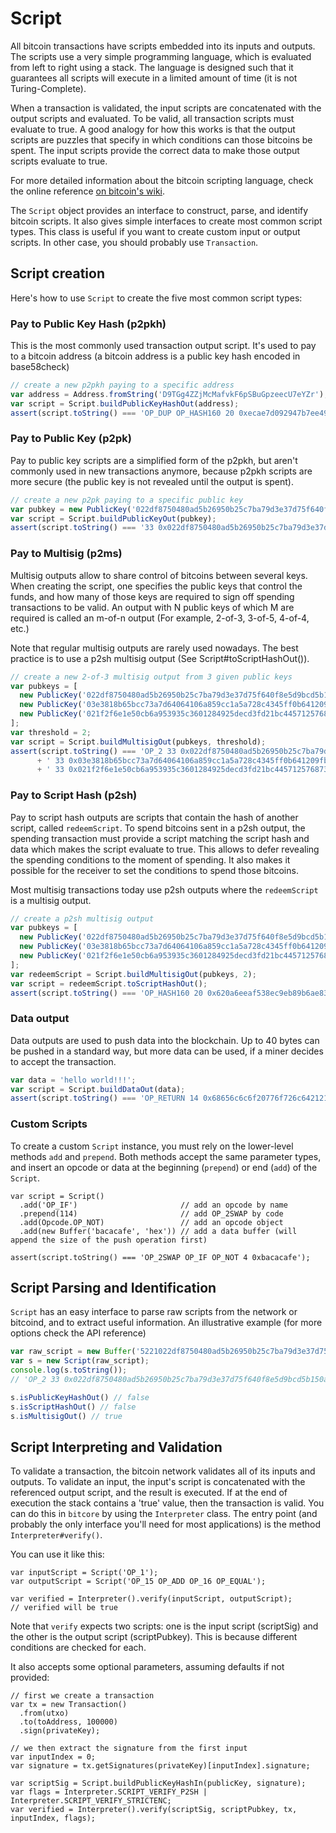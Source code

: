 # Script
All bitcoin transactions have scripts embedded into its inputs and outputs.  The scripts use a very simple programming language, which is evaluated from left to right using a stack. The language is designed such that it guarantees all scripts will execute in a limited amount of time (it is not Turing-Complete).

When a transaction is validated, the input scripts are concatenated with the output scripts and evaluated. To be valid, all transaction scripts must evaluate to true.  A good analogy for how this works is that the output scripts are puzzles that specify in which conditions can those bitcoins be spent. The input scripts provide the correct data to make those output scripts evaluate to true.

For more detailed information about the bitcoin scripting language, check the online reference [on bitcoin's wiki](https://en.bitcoin.it/wiki/Script).

The `Script` object provides an interface to construct, parse, and identify bitcoin scripts. It also gives simple interfaces to create most common script types. This class is useful if you want to create custom input or output scripts. In other case, you should probably use `Transaction`.

## Script creation
Here's how to use `Script` to create the five most common script types:

### Pay to Public Key Hash (p2pkh)
This is the most commonly used transaction output script. It's used to pay to a bitcoin address (a bitcoin address is a public key hash encoded in base58check)

```javascript
// create a new p2pkh paying to a specific address
var address = Address.fromString('D9TGg4ZZjMcMafvkF6pSBuGpzeecU7eYZr');
var script = Script.buildPublicKeyHashOut(address);
assert(script.toString() === 'OP_DUP OP_HASH160 20 0xecae7d092947b7ee4998e254aa48900d26d2ce1d OP_EQUALVERIFY OP_CHECKSIG');
```

### Pay to Public Key (p2pk)
Pay to public key scripts are a simplified form of the p2pkh, but aren't commonly used in new transactions anymore, because p2pkh scripts are more secure (the public key is not revealed until the output is spent).

```javascript
// create a new p2pk paying to a specific public key
var pubkey = new PublicKey('022df8750480ad5b26950b25c7ba79d3e37d75f640f8e5d9bcd5b150a0f85014da');
var script = Script.buildPublicKeyOut(pubkey);
assert(script.toString() === '33 0x022df8750480ad5b26950b25c7ba79d3e37d75f640f8e5d9bcd5b150a0f85014da OP_CHECKSIG');
```

### Pay to Multisig (p2ms)
Multisig outputs allow to share control of bitcoins between several keys. When creating the script, one specifies the public keys that control the funds, and how many of those keys are required to sign off spending transactions to be valid. An output with N public keys of which M are required is called an m-of-n output (For example, 2-of-3, 3-of-5, 4-of-4, etc.)

Note that regular multisig outputs are rarely used nowadays. The best practice is to use a p2sh multisig output (See Script#toScriptHashOut()).

```javascript
// create a new 2-of-3 multisig output from 3 given public keys
var pubkeys = [
  new PublicKey('022df8750480ad5b26950b25c7ba79d3e37d75f640f8e5d9bcd5b150a0f85014da'),
  new PublicKey('03e3818b65bcc73a7d64064106a859cc1a5a728c4345ff0b641209fba0d90de6e9'),
  new PublicKey('021f2f6e1e50cb6a953935c3601284925decd3fd21bc445712576873fb8c6ebc18'),
];
var threshold = 2;
var script = Script.buildMultisigOut(pubkeys, threshold);
assert(script.toString() === 'OP_2 33 0x022df8750480ad5b26950b25c7ba79d3e37d75f640f8e5d9bcd5b150a0f85014da'
      + ' 33 0x03e3818b65bcc73a7d64064106a859cc1a5a728c4345ff0b641209fba0d90de6e9'
      + ' 33 0x021f2f6e1e50cb6a953935c3601284925decd3fd21bc445712576873fb8c6ebc18 OP_3 OP_CHECKMULTISIG');
```

### Pay to Script Hash (p2sh)
Pay to script hash outputs are scripts that contain the hash of another script, called `redeemScript`. To spend bitcoins sent in a p2sh output, the spending transaction must provide a script matching the script hash and data which makes the script evaluate to true.  This allows to defer revealing the spending conditions to the moment of spending. It also makes it possible for the receiver to set the conditions to spend those bitcoins.

Most multisig transactions today use p2sh outputs where the `redeemScript` is a multisig output.

```javascript
// create a p2sh multisig output
var pubkeys = [
  new PublicKey('022df8750480ad5b26950b25c7ba79d3e37d75f640f8e5d9bcd5b150a0f85014da'),
  new PublicKey('03e3818b65bcc73a7d64064106a859cc1a5a728c4345ff0b641209fba0d90de6e9'),
  new PublicKey('021f2f6e1e50cb6a953935c3601284925decd3fd21bc445712576873fb8c6ebc18'),
];
var redeemScript = Script.buildMultisigOut(pubkeys, 2);
var script = redeemScript.toScriptHashOut();
assert(script.toString() === 'OP_HASH160 20 0x620a6eeaf538ec9eb89b6ae83f2ed8ef98566a03 OP_EQUAL');
```

### Data output
Data outputs are used to push data into the blockchain. Up to 40 bytes can be pushed in a standard way, but more data can be used, if a miner decides to accept the transaction.

```javascript
var data = 'hello world!!!';
var script = Script.buildDataOut(data);
assert(script.toString() === 'OP_RETURN 14 0x68656c6c6f20776f726c64212121'
```

### Custom Scripts
To create a custom `Script` instance, you must rely on the lower-level methods `add` and `prepend`. Both methods accept the same parameter types, and insert an opcode or data at the beginning (`prepend`) or end (`add`) of the `Script`.

```
var script = Script()
  .add('OP_IF')                       // add an opcode by name
  .prepend(114)                       // add OP_2SWAP by code
  .add(Opcode.OP_NOT)                 // add an opcode object
  .add(new Buffer('bacacafe', 'hex')) // add a data buffer (will append the size of the push operation first)

assert(script.toString() === 'OP_2SWAP OP_IF OP_NOT 4 0xbacacafe');
```

## Script Parsing and Identification
`Script` has an easy interface to parse raw scripts from the network or bitcoind, and to extract useful information. An illustrative example (for more options check the API reference)

```javascript
var raw_script = new Buffer('5221022df8750480ad5b26950b25c7ba79d3e37d75f640f8e5d9bcd5b150a0f85014da2103e3818b65bcc73a7d64064106a859cc1a5a728c4345ff0b641209fba0d90de6e921021f2f6e1e50cb6a953935c3601284925decd3fd21bc445712576873fb8c6ebc1853ae', 'hex');
var s = new Script(raw_script);
console.log(s.toString());
// 'OP_2 33 0x022df8750480ad5b26950b25c7ba79d3e37d75f640f8e5d9bcd5b150a0f85014da 33 0x03e3818b65bcc73a7d64064106a859cc1a5a728c4345ff0b641209fba0d90de6e9 33 0x021f2f6e1e50cb6a953935c3601284925decd3fd21bc445712576873fb8c6ebc18 OP_3 OP_CHECKMULTISIG'

s.isPublicKeyHashOut() // false
s.isScriptHashOut() // false
s.isMultisigOut() // true
```

## Script Interpreting and Validation
To validate a transaction, the bitcoin network validates all of its inputs and outputs. To validate an input, the input's script is concatenated with the referenced output script, and the result is executed. If at the end of execution the stack contains a 'true' value, then the transaction is valid. You can do this in `bitcore` by using the `Interpreter` class. The entry point (and probably the only interface you'll need for most applications) is the method `Interpreter#verify()`.

You can use it like this:

```
var inputScript = Script('OP_1');
var outputScript = Script('OP_15 OP_ADD OP_16 OP_EQUAL');

var verified = Interpreter().verify(inputScript, outputScript);
// verified will be true
```

Note that `verify` expects two scripts: one is the input script (scriptSig) and the other is the output script (scriptPubkey). This is because different conditions are checked for each.

It also accepts some optional parameters, assuming defaults if not provided:

```
// first we create a transaction
var tx = new Transaction()
  .from(utxo)
  .to(toAddress, 100000)
  .sign(privateKey);

// we then extract the signature from the first input
var inputIndex = 0;
var signature = tx.getSignatures(privateKey)[inputIndex].signature;

var scriptSig = Script.buildPublicKeyHashIn(publicKey, signature);
var flags = Interpreter.SCRIPT_VERIFY_P2SH | Interpreter.SCRIPT_VERIFY_STRICTENC;
var verified = Interpreter().verify(scriptSig, scriptPubkey, tx, inputIndex, flags);
```
